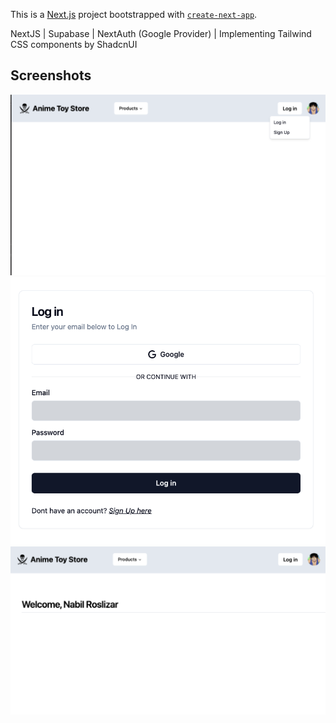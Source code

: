 This is a [Next.js](https://nextjs.org/) project bootstrapped with [`create-next-app`](https://github.com/vercel/next.js/tree/canary/packages/create-next-app).

NextJS |
Supabase |
NextAuth (Google Provider) |
Implementing Tailwind CSS components by ShadcnUI

## Screenshots

![Simple Navbara](/images/NavbarLoginBefore.png "Before Login")
![Login Page](/images/NavbarLoginLoginPage.png "Login Page")
![Welcome Name after login](/images/NavbarLoginAfter.png "After Login with welcome {name}")
